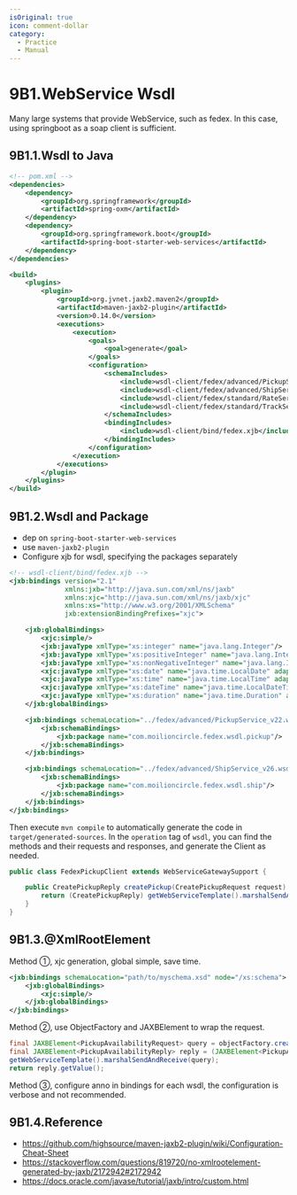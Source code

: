 ```yaml
---
isOriginal: true
icon: comment-dollar
category:
  - Practice
  - Manual
---
```


# 9B1.WebService Wsdl

Many large systems that provide WebService, such as fedex.
In this case, using springboot as a soap client is sufficient.

## 9B1.1.Wsdl to Java

```xml
<!-- pom.xml -->
<dependencies>
    <dependency>
        <groupId>org.springframework</groupId>
        <artifactId>spring-oxm</artifactId>
    </dependency>
    <dependency>
        <groupId>org.springframework.boot</groupId>
        <artifactId>spring-boot-starter-web-services</artifactId>
    </dependency>
</dependencies>

<build>
    <plugins>
        <plugin>
            <groupId>org.jvnet.jaxb2.maven2</groupId>
            <artifactId>maven-jaxb2-plugin</artifactId>
            <version>0.14.0</version>
            <executions>
                <execution>
                    <goals>
                        <goal>generate</goal>
                    </goals>
                    <configuration>
                        <schemaIncludes>
                            <include>wsdl-client/fedex/advanced/PickupService_v22.wsdl</include>
                            <include>wsdl-client/fedex/advanced/ShipService_v26.wsdl</include>
                            <include>wsdl-client/fedex/standard/RateService_v28.wsdl</include>
                            <include>wsdl-client/fedex/standard/TrackService_v19.wsdl</include>
                        </schemaIncludes>
                        <bindingIncludes>
                            <include>wsdl-client/bind/fedex.xjb</include>
                        </bindingIncludes>
                    </configuration>
                </execution>
            </executions>
        </plugin>
    </plugins>
</build>
```

## 9B1.2.Wsdl and Package

* dep on `spring-boot-starter-web-services`
* use `maven-jaxb2-plugin`
* Configure xjb for wsdl, specifying the packages separately

```xml
<!-- wsdl-client/bind/fedex.xjb -->
<jxb:bindings version="2.1"
              xmlns:jxb="http://java.sun.com/xml/ns/jaxb"
              xmlns:xjc="http://java.sun.com/xml/ns/jaxb/xjc"
              xmlns:xs="http://www.w3.org/2001/XMLSchema"
              jxb:extensionBindingPrefixes="xjc">

    <jxb:globalBindings>
        <xjc:simple/>
        <jxb:javaType xmlType="xs:integer" name="java.lang.Integer"/>
        <jxb:javaType xmlType="xs:positiveInteger" name="java.lang.Integer"/>
        <jxb:javaType xmlType="xs:nonNegativeInteger" name="java.lang.Integer"/>
        <xjc:javaType xmlType="xs:date" name="java.time.LocalDate" adapter="pro.fessional.mirana.jaxb.LocalDateXmlAdapter"/>
        <xjc:javaType xmlType="xs:time" name="java.time.LocalTime" adapter="pro.fessional.mirana.jaxb.LocalTimeXmlAdapter"/>
        <xjc:javaType xmlType="xs:dateTime" name="java.time.LocalDateTime" adapter="pro.fessional.mirana.jaxb.LocalDateTimeXmlAdapter"/>
        <xjc:javaType xmlType="xs:duration" name="java.time.Duration" adapter="pro.fessional.mirana.jaxb.DurationXmlAdapter"/>
    </jxb:globalBindings>

    <jxb:bindings schemaLocation="../fedex/advanced/PickupService_v22.wsdl" node="//xs:schema">
        <jxb:schemaBindings>
            <jxb:package name="com.moilioncircle.fedex.wsdl.pickup"/>
        </jxb:schemaBindings>
    </jxb:bindings>

    <jxb:bindings schemaLocation="../fedex/advanced/ShipService_v26.wsdl" node="//xs:schema">
        <jxb:schemaBindings>
            <jxb:package name="com.moilioncircle.fedex.wsdl.ship"/>
        </jxb:schemaBindings>
    </jxb:bindings>
</jxb:bindings>
```

Then execute `mvn compile` to automatically generate the code in `target/generated-sources`.
In the `operation` tag of `wsdl`, you can find the methods and their requests and responses,
and generate the Client as needed.

```java
public class FedexPickupClient extends WebServiceGatewaySupport {

    public CreatePickupReply createPickup(CreatePickupRequest request) {
        return (CreatePickupReply) getWebServiceTemplate().marshalSendAndReceive(request);
    }
}

```

## 9B1.3.@XmlRootElement

Method ①, xjc generation, global simple, save time.

```xml
<jxb:bindings schemaLocation="path/to/myschema.xsd" node="/xs:schema">
    <jxb:globalBindings>
        <xjc:simple/>
    </jxb:globalBindings>
</jxb:bindings>
```

Method ②, use ObjectFactory and JAXBElement to wrap the request.

```java
final JAXBElement<PickupAvailabilityRequest> query = objectFactory.createPickupAvailabilityRequest(req);
final JAXBElement<PickupAvailabilityReply> reply = (JAXBElement<PickupAvailabilityReply>)
getWebServiceTemplate().marshalSendAndReceive(query);
return reply.getValue();
```

Method ③, configure anno in bindings for each wsdl,
the configuration is verbose and not recommended.

## 9B1.4.Reference

* <https://github.com/highsource/maven-jaxb2-plugin/wiki/Configuration-Cheat-Sheet>
* <https://stackoverflow.com/questions/819720/no-xmlrootelement-generated-by-jaxb/2172942#2172942>
* <https://docs.oracle.com/javase/tutorial/jaxb/intro/custom.html>
